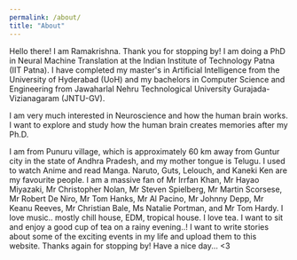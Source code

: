 ```yaml
---
permalink: /about/
title: "About"
---
```


Hello there! I am Ramakrishna. Thank you for stopping by! I am doing a PhD in Neural Machine Translation at the Indian Institute of Technology Patna (IIT Patna). I have completed my master's in Artificial Intelligence from the University of Hyderabad (UoH) and my bachelors in Computer Science and Engineering from Jawaharlal Nehru Technological University Gurajada-Vizianagaram (JNTU-GV).

I am very much interested in Neuroscience and how the human brain works. I want to explore and study how the human brain creates memories after my Ph.D.

I am from Punuru village, which is approximately 60 km away from Guntur city in the state of Andhra Pradesh, and my mother tongue is Telugu. I used to watch Anime and read Manga. Naruto, Guts, Lelouch, and Kaneki Ken are my favourite people. I am a massive fan of Mr Irrfan Khan, Mr Hayao Miyazaki, Mr Christopher Nolan, Mr Steven Spielberg, Mr Martin Scorsese, Mr Robert De Niro, Mr Tom Hanks, Mr Al Pacino, Mr Johnny Depp, Mr Keanu Reeves, Mr Christian Bale, Ms Natalie Portman, and Mr Tom Hardy. I love music.. mostly chill house, EDM, tropical house. I love tea. I want to sit and enjoy a good cup of tea on a rainy evening..! I want to write stories about some of the exciting events in my life and upload them to this website. Thanks again for stopping by! Have a nice day... <3
